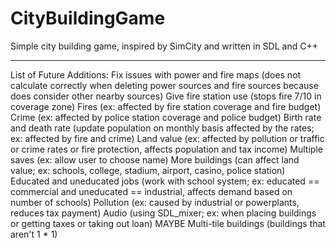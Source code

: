 # CityBuildingGame
Simple city building game, inspired by SimCity and written in SDL and C++

---

List of Future Additions:
Fix issues with power and fire maps (does not calculate correctly when deleting power sources and fire sources because does consider other nearby sources)
Give fire station use (stops fire 7/10 in coverage zone)
Fires (ex: affected by fire station coverage and fire budget)
Crime (ex: affected by police station coverage and police budget)
Birth rate and death rate (update population on monthly basis affected by the rates; ex: affected by fire and crime)
Land value (ex: affected by pollution or traffic or crime rates or fire protection, affects population and tax income)
Multiple saves (ex: allow user to choose name)
More buildings (can affect land value; ex: schools, college, stadium, airport, casino, police station)
Educated and uneducated jobs (work with school system; ex: educated == commercial and uneducated == industrial, affects demand based on number of schools)
Pollution (ex: caused by industrial or powerplants, reduces tax payment)
Audio (using SDL_mixer; ex: when placing buildings or getting taxes or taking out loan)
MAYBE Multi-tile buildings (buildings that aren't 1 * 1)
